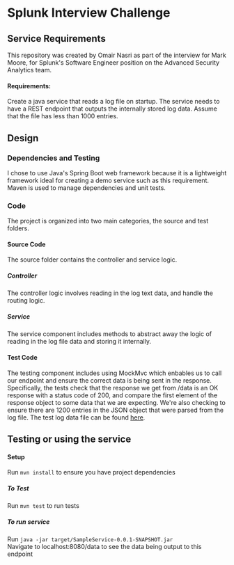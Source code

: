 # Splunk Interview Challenge

## Service Requirements
This repository was created by Omair Nasri as part of the interview for Mark Moore, for Splunk's Software Engineer position on the Advanced Security Analytics team.

#### Requirements:
Create a java service that reads a log file on startup. The service needs to have a REST endpoint that outputs the internally stored log data. Assume that the file has less than 1000 entries.

## Design
### Dependencies and Testing
I chose to use Java's Spring Boot web framework because it is a lightweight framework ideal for creating a demo service such as this requirement. Maven is used to manage dependencies and unit tests.

### Code
The project is organized into two main categories, the source and test folders. 

#### Source Code
The source folder contains the controller and service logic.

##### Controller 
The controller logic involves reading in the log text data, and handle the routing logic.

##### Service
The service component includes methods to abstract away the logic of reading in the log file data and storing it internally.


#### Test Code
The testing component includes using MockMvc which enbables us to call our endpoint and ensure the correct data is being sent in the response. Specifically, the tests check that the response we get from /data is an OK response with a status code of 200, and compare the first element of the response object to some data that we are expecting. We're also checking to ensure there are 1200 entries in the JSON object that were parsed from the log file.
The test log data file can be found [here](/src/main/resources/test.log).


## Testing or using the service
#### Setup
Run `mvn install` to ensure you have project dependencies

##### To Test
Run `mvn test` to run tests

##### To run service
Run `java -jar target/SampleService-0.0.1-SNAPSHOT.jar`  
Navigate to localhost:8080/data to see the data being output to this endpoint
